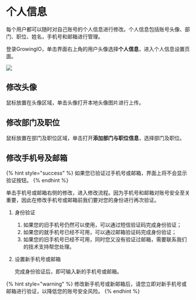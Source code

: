 # 个人信息

每个用户都可以随时对自己账号的个人信息进行修改。个人信息包括账号头像、部门、职位、姓名，手机号和邮箱进行管理。

登录GrowingIO，单击界面右上角的用户头像选择**个人信息**，进入个人信息设置页面。

![](https://github.com/growingio/growingio-docs-v3/tree/d520f4a494f6c0635c83422f55c665597e79ee96/.gitbook/assets/image%20%28172%29.png)

## 修改头像

鼠标放置在头像区域，单击头像打开本地头像图片进行上传。

## 修改部门及职位

鼠标放置在部门及职位区域，单击打开**添加部门与职位信息**，选择部门及职位。

## 修改手机号及邮箱

{% hint style="success" %}
如果您已验证过手机号或邮箱，界面上将不会显示验证按钮。
{% endhint %}

单击手机号或邮箱右侧的修改，进入修改流程。因为手机号和邮箱对账号安全至关重要，因此在修改手机号或邮箱前我们要对您的身份进行再次验证。

1. 身份验证
   1. 如果您的旧手机号仍然可以使用，可以通过短信验证码完成身份验证；
   2. 如果您的就手机号已经不可用，可以通过邮箱验证码完成身份验证；
   3. 如果您的旧手机号已经不可用，同时您又没有验证过邮箱，需要联系我们的技术支持帮您处理。
2. 设置新手机号或邮箱

   完成身份验证后，即可输入新的手机号或邮箱。

{% hint style="warning" %}
修改新手机号或新邮箱后，请您立即对新手机号或邮箱进行验证，以降低您的账号安全风险。
{% endhint %}

